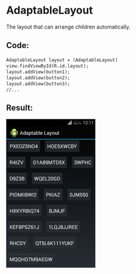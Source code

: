 AdaptableLayout
=============

The layout that can arrange children automatically.

Code:
---
    AdaptableLayout layout = (AdaptableLayout) view.findViewById(R.id.layout);
    layout.addView(button1);
    layout.addView(button2);
    layout.addView(button3);
    //...

Result:
---

![Screenshot](device-2014-10-16-121105.png)
